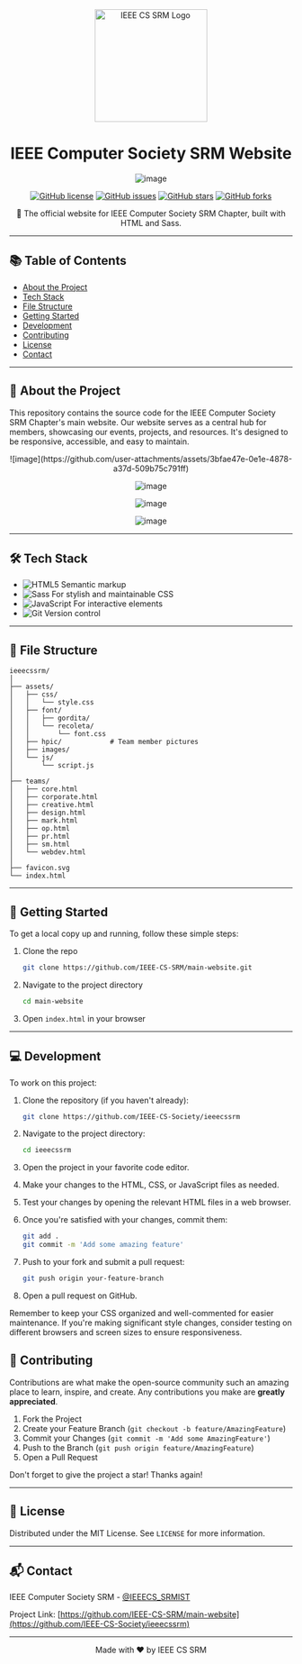 <div align="center">
  <img src="https://github.com/user-attachments/assets/c08b078e-9814-4317-a7bf-8de6b963ec2b" alt="IEEE CS SRM Logo" width="200"/>


# IEEE Computer Society SRM Website

![image](https://github.com/user-attachments/assets/3bfae47e-0e1e-4878-a37d-509b75c791ff)


[![GitHub license](https://img.shields.io/github/license/IEEE-CS-SRM/main-website)](https://github.com/IEEE-CS-Society/ieeecssrm/blob/main/LICENSE)
[![GitHub issues](https://img.shields.io/github/issues/IEEE-CS-SRM/main-website)](https://github.com/IEEE-CS-Society/ieeecssrm/issues)
[![GitHub stars](https://img.shields.io/github/stars/IEEE-CS-SRM/main-website)](https://github.com/IEEE-CS-Society/ieeecssrm/stargazers)
[![GitHub forks](https://img.shields.io/github/forks/IEEE-CS-SRM/main-website)](https://github.com/IEEE-CS-Society/ieeecssrm/network)

🚀 The official website for IEEE Computer Society SRM Chapter, built with HTML and Sass.
</div>

---

## 📚 Table of Contents

- [About the Project](#-about-the-project)
- [Tech Stack](#-tech-stack)
- [File Structure](#-file-structure)
- [Getting Started](#-getting-started)
- [Development](#-development)
- [Contributing](#-contributing)
- [License](#-license)
- [Contact](#-contact)

---

## 🌟 About the Project

This repository contains the source code for the IEEE Computer Society SRM Chapter's main website. Our website serves as a central hub for members, showcasing our events, projects, and resources. It's designed to be responsive, accessible, and easy to maintain.

<div align="center">
![image](https://github.com/user-attachments/assets/3bfae47e-0e1e-4878-a37d-509b75c791ff)
  
![image](https://github.com/user-attachments/assets/14a97e07-1257-4b14-9bc4-029205ef9704)

![image](https://github.com/user-attachments/assets/15d0fbc6-0c07-41ce-9da8-f33fb7b1583a)

![image](https://github.com/user-attachments/assets/c8316495-5885-4200-b883-0d01e59c2c7a)




</div>

---

## 🛠 Tech Stack

- ![HTML5](https://img.shields.io/badge/HTML5-E34F26?style=for-the-badge&logo=html5&logoColor=white) Semantic markup
- ![Sass](https://img.shields.io/badge/Sass-CC6699?style=for-the-badge&logo=sass&logoColor=white) For stylish and maintainable CSS
- ![JavaScript](https://img.shields.io/badge/JavaScript-F7DF1E?style=for-the-badge&logo=javascript&logoColor=black) For interactive elements
- ![Git](https://img.shields.io/badge/Git-F05032?style=for-the-badge&logo=git&logoColor=white) Version control

---

## 📂 File Structure

```
ieeecssrm/
│
├── assets/
│   ├── css/
│   │   └── style.css
│   ├── font/
│   │   ├── gordita/
│   │   └── recoleta/
│   │       └── font.css
│   ├── hpic/            # Team member pictures
│   ├── images/
│   └── js/
│       └── script.js
│
├── teams/
│   ├── core.html
│   ├── corporate.html
│   ├── creative.html
│   ├── design.html
│   ├── mark.html
│   ├── op.html
│   ├── pr.html
│   ├── sm.html
│   └── webdev.html
│
├── favicon.svg
└── index.html
```

---

## 🚀 Getting Started

To get a local copy up and running, follow these simple steps:

1. Clone the repo
   ```sh
   git clone https://github.com/IEEE-CS-SRM/main-website.git
   ```
2. Navigate to the project directory
   ```sh
   cd main-website
   ```
3. Open `index.html` in your browser

---

## 💻 Development

To work on this project:

1. Clone the repository (if you haven't already):
   ```sh
   git clone https://github.com/IEEE-CS-Society/ieeecssrm
   ```

2. Navigate to the project directory:
   ```sh
   cd ieeecssrm
   ```

3. Open the project in your favorite code editor.

4. Make your changes to the HTML, CSS, or JavaScript files as needed.

5. Test your changes by opening the relevant HTML files in a web browser.

6. Once you're satisfied with your changes, commit them:
   ```sh
   git add .
   git commit -m 'Add some amazing feature'
   ```

7. Push to your fork and submit a pull request:
   ```sh
   git push origin your-feature-branch
   ```

8. Open a pull request on GitHub.

Remember to keep your CSS organized and well-commented for easier maintenance. If you're making significant style changes, consider testing on different browsers and screen sizes to ensure responsiveness.

## 🤝 Contributing

Contributions are what make the open-source community such an amazing place to learn, inspire, and create. Any contributions you make are **greatly appreciated**.

1. Fork the Project
2. Create your Feature Branch (`git checkout -b feature/AmazingFeature`)
3. Commit your Changes (`git commit -m 'Add some AmazingFeature'`)
4. Push to the Branch (`git push origin feature/AmazingFeature`)
5. Open a Pull Request

Don't forget to give the project a star! Thanks again!

---

## 📜 License

Distributed under the MIT License. See `LICENSE` for more information.

---

## 📬 Contact

IEEE Computer Society SRM - [@IEEECS_SRMIST](https://www.instagram.com/ieeecs_srmist/)

Project Link: [https://github.com/IEEE-CS-SRM/main-website](https://github.com/IEEE-CS-Society/ieeecssrm)

---

<div align="center">

Made with ❤️ by IEEE CS SRM

</div>
